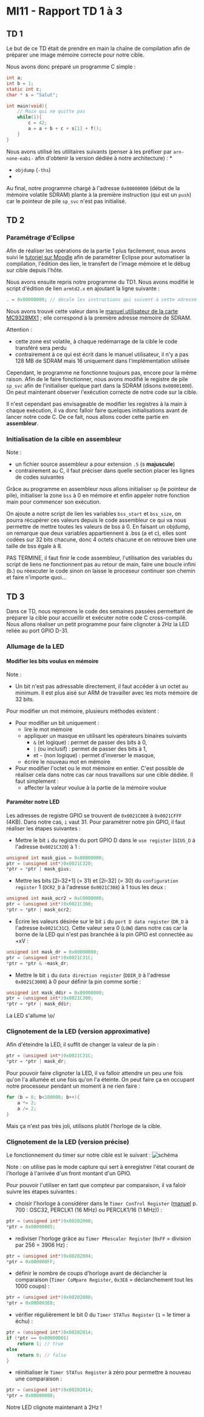 # MI11 - Rapport TD 1 à 3

## TD 1
Le but de ce TD était de prendre en main la chaîne de compilation afin de préparer une image mémoire correcte pour notre cible.

Nous avons donc préparé un programme C simple :
```c
int a;
int b = 1;
static int c;
char * s = "Salut";

int main(void){
	// Main qui ne quitte pas
    while(1){
        c = 42;
        a = a + b + c + s[1] + f();
    } 
}
```

Nous avons utilisé les utilitaires suivants (penser à les préfixer par `arn-none-eabi-` afin d'obtenir la version dédiée à notre architecture) :
* 
* `objdump` (`-ths`)
* 

Au final, notre programme chargé à l'adresse `0x08000000` (début de la mémoire volatile SDRAM) plante à la première instruction (qui est un `push`) car le pointeur de pile `sp_svc` n'est pas initialisé.

## TD 2
### Paramétrage d'Eclipse
Afin de réaliser les opérations de la partie 1 plus facilement, nous avons suivi le [tutoriel sur Moodle](http://moodle.utc.fr/pluginfile.php/61465/mod_resource/content/4/eclipse_debug.pdf) afin de paramétrer Eclipse pour automatiser la compilation, l'édition des lien, le transfert de l'image mémoire et le débug sur cible depuis l'hôte.

Nous avons ensuite repris notre programme du TD1. Nous avons modifié le script d'édition de lien `armtd2.x` en ajoutant la ligne suivante :
```C
. = 0x08000000; // décale les instructions qui suivent à cette adresse mémoire
```
Nous avons trouvé cette valeur dans le [manuel utilisateur de la carte MC9328MX1](http://moodle.utc.fr/pluginfile.php/38071/mod_resource/content/0/Sujets_TP/Etude_de_cas/MC9328MX1RM.pdf) ; elle correspond à la première adresse mémoire de SDRAM.

Attention :
* cette zone est volatile, à chaque redémarrage de la cible le code transféré sera perdu
* contrairement à ce qui est écrit dans le manuel utilisateur, il n'y a pas 128 MB de SDRAM mais 16 uniquement dans l'implémentation utilisée

Cependant, le programme ne fonctionne toujours pas, encore pour la même raison. Afin de le faire fonctionner, nous avons modifié le registre de pile `sp_svc` afin de l'initialiser quelque part dans la SDRAM (disons `0x08001000`). On peut maintenant observer l'exécution correcte de notre code sur la cible.

Il n'est cependant pas envisageable de modifier les registres à la main à chaque exécution, il va donc falloir faire quelques initialisations avant de lancer notre code C. De ce fait, nous allons coder cette partie en **assembleur**.

### Initialisation de la cible en assembleur
Note :
* un fichier source assembleur a pour extension `.S` (s **majuscule**)
* contrairement au C, il faut préciser dans quelle section placer les lignes de codes suivantes

Grâce au programme en assembleur nous allons initialiser `sp` (le pointeur de pile), initialiser la zone `bss` à 0 en mémoire et enfin appeler notre fonction main pour commencer son exécution.

On ajoute a notre script de lien les variables `bss_start` et `bss_size`, on pourra récupérer ces valeurs depuis le code assembleur ce qui va nous permettre de mettre toutes les valeurs de bss à 0.
En faisant un objdump, on remarque que deux variables appartiennent à .bss (a et c), elles sont codées sur 32 bits chacune, donc 4 octets chacune et on retrouve bien une taille de bss égale à 8.

PAS TERMINE, il faut finir le code assembleur, l'utilisation des variables du script de liens ne fonctionnent pas
au retour de main, faire une boucle infini (b.) ou réexcuter le code sinon on laisse le proceseur continuer son chemin et faire n'importe quoi...

## TD 3
Dans ce TD, nous reprenons le code des semaines passées permettant de préparer la cible pour accueillir et exécuter notre code C cross-compilé.
Nous allons réaliser un petit programme pour faire clignoter à 2Hz la LED reliée au port GPIO D-31.

### Allumage de la LED
#### Modifier les bits voulus en mémoire
Note :
* Un bit n'est pas adressable directement, il faut accéder à un octet au minimum. Il est plus aisé sur ARM de travailler avec les mots mémoire de 32 bits.

Pour modifier un mot mémoire, plusieurs méthodes existent :
* Pour modifier un bit uniquement :
    *  lire le mot mémoire
    *  appliquer un masque en utilisant les opérateurs binaires suivants
        *  `&` (et logique) : permet de passer des bits à 0,
        *  `|` (ou inclusif) : permet de passer des bits à 1,
        *  et `~` (non logique) : permet d'inverser le masque,
    *  écrire le nouveau mot en mémoire
*  Pour modifier l'octet ou le mot mémoire en entier. C'est possible de réaliser cela dans notre cas car nous travaillons sur une cible dédiée. Il faut simplement :
    *  affecter la valeur voulue à la partie de la mémoire voulue

#### Paraméter notre LED
Les adresses de registre GPIO se trouvent de `0x0021C000` à `0x0021CFFF` (4KB). Dans notre cas, `i` vaut 31. Pour paramétrer notre pin GPIO, il faut réaliser les étapes suivantes :
* Mettre le bit `i` du registre du port GPIO D dans le `use register` (`GIUS_D` à l'adresse `0x0021C320`) à 1 :
```c
unsigned int mask_gius = 0x80000000;
ptr = (unsigned int*)0x0021C320;
*ptr = *ptr | mask_gius;
```
* Mettre les bits [2i-32+1] (= 31) et [2i-32] (= 30) du `configuration register` 1 (`OCR2_D` à l'adresse `0x0021C308`) à 1 tous les deux :
```c
unsigned int mask_ocr2 = 0xC0000000;
ptr = (unsigned int*)0x0021C308;
*ptr = *ptr | mask_ocr2;
```
* Écrire les valeurs désirée sur le bit `i` du `port D data register` (`DR_D` à l'adresse `0x0021C31C`). Cette valeur sera 0 (`LOW`) dans notre cas car la borne de la LED qui n'est pas branchée à la pin GPIO est connectée au +xV :
```c
unsigned int mask_dr = 0x80000000;
ptr = (unsigned int*)0x0021C31C;
*ptr = *ptr & ~mask_dr;
```
* Mettre le bit `i` du `data direction register` (`DDIR_D` à l'adresse `0x0021C3000`) à 0 pour définir la pin comme sortie :
```c
unsigned int mask_ddir = 0x80000000;
ptr = (unsigned int*)0x0021C300;
*ptr = *ptr | mask_ddir;
```
La LED s'allume \o/

### Clignotement de la LED (version approximative)
Afin d'éteindre la LED, il suffit de changer la valeur de la pin :
```c
ptr = (unsigned int*)0x0021C31C;
*ptr = *ptr | mask_dr;
```

Pour pouvoir faire clignoter la LED, il va falloir attendre un peu une fois qu'on l'a allumée et une fois qu'on l'a éteinte. On peut faire ça en occupant notre processeur pendant un moment à ne rien faire :
```c
for (b = 0; b<100000; b++){
    a *= 2;
    a /= 2;
}
```

Mais ça n'est pas très joli, utilisons plutôt l'horloge de la cible.

### Clignotement de la LED (version précise)
Le fonctionnement du timer sur notre cible est le suivant :
![schéma](./schema_timer.jpg) 

Note : on utilise pas le mode capture qui sert à enregistrer l'état courant de l'horloge à l'arrivée d'un front montant d'un GPIO.

Pour pouvoir l'utiliser en tant que compteur par comparaison, il va faloir suivre les étapes suivantes :
* choisir l'horloge à considérer dans le `Timer ConTrol Register` ([manuel](http://moodle.utc.fr/pluginfile.php/38071/mod_resource/content/0/Sujets_TP/Etude_de_cas/MC9328MX1RM.pdf) p. 700 : OSC32, PERCLK1 (16 MHz) ou PERCLK1/16 (1 MHz))  :
```c
ptr = (unsigned int*)0x00202000;
*ptr = 0x00000005;
```
* rediviser l'horloge grâce au `Timer PRescaler Register` (`0xFF` = division par 256 = 3906 Hz)  :
```c
ptr = (unsigned int*)0x00202004;
*ptr = 0x000000FF;
```
* définir le nombre de coups d'horloge avant de déclancher la comparaison (`Timer CoMpare Register`, `0x3E8` = déclanchement tout les 1000 coups)  :
```c
ptr = (unsigned int*)0x00202008;
*ptr = 0x000003E8;
```
* vérifier régulièrement le bit 0 du  `Timer STATus Register` (`1` = le timer a échu)  :
```c
ptr = (unsigned int*)0x00202014;
if (*ptr == 0x00000001)
    return 1; // true
else
	return 0; // false
}
```
* réinitialiser le  `Timer STATus Register` à zéro pour permettre à nouveau une comparaison  :
```c
ptr = (unsigned int*)0x00202014;
*ptr = 0x00000000;
```

Notre LED clignote maintenant à 2Hz !
